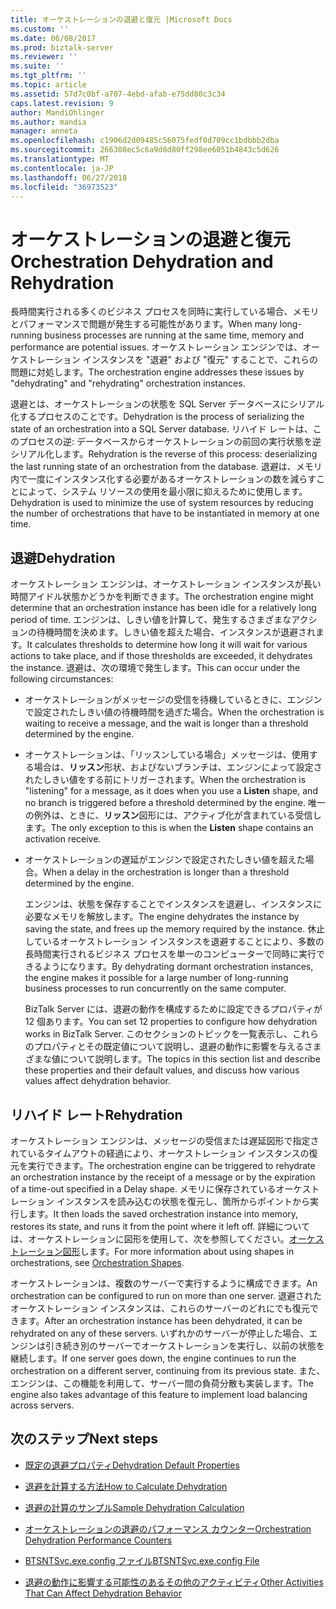 ```yaml
---
title: オーケストレーションの退避と復元 |Microsoft Docs
ms.custom: ''
ms.date: 06/08/2017
ms.prod: biztalk-server
ms.reviewer: ''
ms.suite: ''
ms.tgt_pltfrm: ''
ms.topic: article
ms.assetid: 57d7c0bf-a707-4ebd-afab-e75dd80c3c34
caps.latest.revision: 9
author: MandiOhlinger
ms.author: mandia
manager: anneta
ms.openlocfilehash: c1906d2d09485c56075fedf0d709cc1bdbbb2dba
ms.sourcegitcommit: 266308ec5c6a9d8d80ff298ee6051b4843c5d626
ms.translationtype: MT
ms.contentlocale: ja-JP
ms.lasthandoff: 06/27/2018
ms.locfileid: "36973523"
---
```

# <a name="orchestration-dehydration-and-rehydration"></a><span data-ttu-id="758d3-102">オーケストレーションの退避と復元</span><span class="sxs-lookup"><span data-stu-id="758d3-102">Orchestration Dehydration and Rehydration</span></span>
<span data-ttu-id="758d3-103">長時間実行される多くのビジネス プロセスを同時に実行している場合、メモリとパフォーマンスで問題が発生する可能性があります。</span><span class="sxs-lookup"><span data-stu-id="758d3-103">When many long-running business processes are running at the same time, memory and performance are potential issues.</span></span> <span data-ttu-id="758d3-104">オーケストレーション エンジンでは、オーケストレーション インスタンスを "退避" および "復元" することで、これらの問題に対処します。</span><span class="sxs-lookup"><span data-stu-id="758d3-104">The orchestration engine addresses these issues by "dehydrating" and "rehydrating" orchestration instances.</span></span>  
  
 <span data-ttu-id="758d3-105">退避とは、オーケストレーションの状態を SQL Server データベースにシリアル化するプロセスのことです。</span><span class="sxs-lookup"><span data-stu-id="758d3-105">Dehydration is the process of serializing the state of an orchestration into a SQL Server database.</span></span> <span data-ttu-id="758d3-106">リハイド レートは、このプロセスの逆: データベースからオーケストレーションの前回の実行状態を逆シリアル化します。</span><span class="sxs-lookup"><span data-stu-id="758d3-106">Rehydration is the reverse of this process: deserializing the last running state of an orchestration from the database.</span></span> <span data-ttu-id="758d3-107">退避は、メモリ内で一度にインスタンス化する必要があるオーケストレーションの数を減らすことによって、システム リソースの使用を最小限に抑えるために使用します。</span><span class="sxs-lookup"><span data-stu-id="758d3-107">Dehydration is used to minimize the use of system resources by reducing the number of orchestrations that have to be instantiated in memory at one time.</span></span>  
  
## <a name="dehydration"></a><span data-ttu-id="758d3-108">退避</span><span class="sxs-lookup"><span data-stu-id="758d3-108">Dehydration</span></span>  
 <span data-ttu-id="758d3-109">オーケストレーション エンジンは、オーケストレーション インスタンスが長い時間アイドル状態かどうかを判断できます。</span><span class="sxs-lookup"><span data-stu-id="758d3-109">The orchestration engine might determine that an orchestration instance has been idle for a relatively long period of time.</span></span> <span data-ttu-id="758d3-110">エンジンは、しきい値を計算して、発生するさまざまなアクションの待機時間を決めます。しきい値を超えた場合、インスタンスが退避されます。</span><span class="sxs-lookup"><span data-stu-id="758d3-110">It calculates thresholds to determine how long it will wait for various actions to take place, and if those thresholds are exceeded, it dehydrates the instance.</span></span> <span data-ttu-id="758d3-111">退避は、次の環境で発生します。</span><span class="sxs-lookup"><span data-stu-id="758d3-111">This can occur under the following circumstances:</span></span>  
  
- <span data-ttu-id="758d3-112">オーケストレーションがメッセージの受信を待機しているときに、エンジンで設定されたしきい値の待機時間を過ぎた場合。</span><span class="sxs-lookup"><span data-stu-id="758d3-112">When the orchestration is waiting to receive a message, and the wait is longer than a threshold determined by the engine.</span></span>  
  
- <span data-ttu-id="758d3-113">オーケストレーションは、「リッスンしている場合」メッセージは、使用する場合は、**リッスン**形状、およびないブランチは、エンジンによって設定されたしきい値をする前にトリガーされます。</span><span class="sxs-lookup"><span data-stu-id="758d3-113">When the orchestration is "listening" for a message, as it does when you use a **Listen** shape, and no branch is triggered before a threshold determined by the engine.</span></span> <span data-ttu-id="758d3-114">唯一の例外は、ときに、**リッスン**図形には、アクティブ化が含まれている受信します。</span><span class="sxs-lookup"><span data-stu-id="758d3-114">The only exception to this is when the **Listen** shape contains an activation receive.</span></span>  
  
- <span data-ttu-id="758d3-115">オーケストレーションの遅延がエンジンで設定されたしきい値を超えた場合。</span><span class="sxs-lookup"><span data-stu-id="758d3-115">When a delay in the orchestration is longer than a threshold determined by the engine.</span></span>  
  
  <span data-ttu-id="758d3-116">エンジンは、状態を保存することでインスタンスを退避し、インスタンスに必要なメモリを解放します。</span><span class="sxs-lookup"><span data-stu-id="758d3-116">The engine dehydrates the instance by saving the state, and frees up the memory required by the instance.</span></span> <span data-ttu-id="758d3-117">休止しているオーケストレーション インスタンスを退避することにより、多数の長時間実行されるビジネス プロセスを単一のコンピューターで同時に実行できるようになります。</span><span class="sxs-lookup"><span data-stu-id="758d3-117">By dehydrating dormant orchestration instances, the engine makes it possible for a large number of long-running business processes to run concurrently on the same computer.</span></span>  
  
  <span data-ttu-id="758d3-118">BizTalk Server には、退避の動作を構成するために設定できるプロパティが 12 個あります。</span><span class="sxs-lookup"><span data-stu-id="758d3-118">You can set 12 properties to configure how dehydration works in BizTalk Server.</span></span> <span data-ttu-id="758d3-119">このセクションのトピックを一覧表示し、これらのプロパティとその既定値について説明し、退避の動作に影響を与えるさまざまな値について説明します。</span><span class="sxs-lookup"><span data-stu-id="758d3-119">The topics in this section list and describe these properties and their default values, and discuss how various values affect dehydration behavior.</span></span>  
  
## <a name="rehydration"></a><span data-ttu-id="758d3-120">リハイド レート</span><span class="sxs-lookup"><span data-stu-id="758d3-120">Rehydration</span></span>  
 <span data-ttu-id="758d3-121">オーケストレーション エンジンは、メッセージの受信または遅延図形で指定されているタイムアウトの経過により、オーケストレーション インスタンスの復元を実行できます。</span><span class="sxs-lookup"><span data-stu-id="758d3-121">The orchestration engine can be triggered to rehydrate an orchestration instance by the receipt of a message or by the expiration of a time-out specified in a Delay shape.</span></span> <span data-ttu-id="758d3-122">メモリに保存されているオーケストレーション インスタンスを読み込むの状態を復元し、箇所からポイントから実行します。</span><span class="sxs-lookup"><span data-stu-id="758d3-122">It then loads the saved orchestration instance into memory, restores its state, and runs it from the point where it left off.</span></span> <span data-ttu-id="758d3-123">詳細については、オーケストレーションに図形を使用して、次を参照してください。[オーケストレーション図形](../core/orchestration-shapes.md)します。</span><span class="sxs-lookup"><span data-stu-id="758d3-123">For more information about using shapes in orchestrations, see [Orchestration Shapes](../core/orchestration-shapes.md).</span></span>  
  
 <span data-ttu-id="758d3-124">オーケストレーションは、複数のサーバーで実行するように構成できます。</span><span class="sxs-lookup"><span data-stu-id="758d3-124">An orchestration can be configured to run on more than one server.</span></span> <span data-ttu-id="758d3-125">退避されたオーケストレーション インスタンスは、これらのサーバーのどれにでも復元できます。</span><span class="sxs-lookup"><span data-stu-id="758d3-125">After an orchestration instance has been dehydrated, it can be rehydrated on any of these servers.</span></span> <span data-ttu-id="758d3-126">いずれかのサーバーが停止した場合、エンジンは引き続き別のサーバーでオーケストレーションを実行し、以前の状態を継続します。</span><span class="sxs-lookup"><span data-stu-id="758d3-126">If one server goes down, the engine continues to run the orchestration on a different server, continuing from its previous state.</span></span> <span data-ttu-id="758d3-127">また、エンジンは、この機能を利用して、サーバー間の負荷分散も実装します。</span><span class="sxs-lookup"><span data-stu-id="758d3-127">The engine also takes advantage of this feature to implement load balancing across servers.</span></span>  
  
## <a name="next-steps"></a><span data-ttu-id="758d3-128">次のステップ</span><span class="sxs-lookup"><span data-stu-id="758d3-128">Next steps</span></span>
  
-   [<span data-ttu-id="758d3-129">既定の退避プロパティ</span><span class="sxs-lookup"><span data-stu-id="758d3-129">Dehydration Default Properties</span></span>](../core/dehydration-default-properties.md)  
  
-   [<span data-ttu-id="758d3-130">退避を計算する方法</span><span class="sxs-lookup"><span data-stu-id="758d3-130">How to Calculate Dehydration</span></span>](../core/how-to-calculate-dehydration.md)  
  
-   [<span data-ttu-id="758d3-131">退避の計算のサンプル</span><span class="sxs-lookup"><span data-stu-id="758d3-131">Sample Dehydration Calculation</span></span>](../core/sample-dehydration-calculation.md)  
  
-   [<span data-ttu-id="758d3-132">オーケストレーションの退避のパフォーマンス カウンター</span><span class="sxs-lookup"><span data-stu-id="758d3-132">Orchestration Dehydration Performance Counters</span></span>](../core/orchestration-dehydration-performance-counters.md)  
  
-   [<span data-ttu-id="758d3-133">BTSNTSvc.exe.config ファイル</span><span class="sxs-lookup"><span data-stu-id="758d3-133">BTSNTSvc.exe.config File</span></span>](../core/btsntsvc-exe-config-file.md)  
  
-   [<span data-ttu-id="758d3-134">退避の動作に影響する可能性のあるその他のアクティビティ</span><span class="sxs-lookup"><span data-stu-id="758d3-134">Other Activities That Can Affect Dehydration Behavior</span></span>](../core/other-activities-that-can-affect-dehydration-behavior.md)
